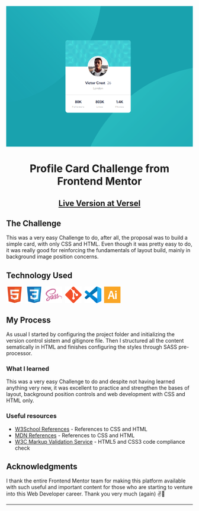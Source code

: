 <div align='center'>
    <img src='./images/img-readme.png'>
</div>

<h1 align='center'>Profile Card Challenge from Frontend Mentor</h1>

<div align='center'>
    <h2>
      <a href='https://profile-card-component-challenge-iota.vercel.app/'> Live Version at Versel </a>
    </h2>
</div>

## The Challenge
This was a very easy Challenge to do, after all, the proposal was to build a simple card, with only CSS and HTML. Even though it was pretty easy to do, it was really good for reinforcing the fundamentals of layout build, mainly in background image position concerns.

## Technology Used
<div>
    <img src="https://github.com/devicons/devicon/blob/master/icons/html5/html5-original.svg" title="html5" alt="html5 icon" width="45"/>&nbsp; 
    <img src="https://github.com/devicons/devicon/blob/master/icons/css3/css3-original.svg" title="css3" alt="css3 icon" width="45"/>&nbsp;
    <img src="https://github.com/devicons/devicon/blob/master/icons/sass/sass-original.svg" title="sass" alt="sass icon" width="45"/>&nbsp;
    <img src="https://github.com/devicons/devicon/blob/master/icons/git/git-original.svg" title="git" alt="git icon" width="45"/>&nbsp; 
    <img src="https://github.com/devicons/devicon/blob/master/icons/vscode/vscode-original.svg" title="vscode" alt="vscode icon" width="45"/>&nbsp;
    <img src="https://github.com/devicons/devicon/blob/master/icons/illustrator/illustrator-plain.svg" title="illustrator" alt="illustrator icon" width="45"/>
</div>

## My Process

As usual I started by configuring the project folder and initializing the version control sistem and gitignore file. Then I structured all the content sematically in HTML and finishes configuring the styles through SASS pre-processor.

### What I learned
This was a very easy Challenge to do and despite not having learned anything very new, it was excellent to practice and strengthen the bases of layout, background position controls and web development with CSS and HTML only.

### Useful resources
- [W3School References](https://www.w3schools.com/) - References to CSS and HTML 
- [MDN References](https://developer.mozilla.org/en-US/) - References to CSS and HTML 
- [W3C Markup Validation Service](https://validator.w3.org/#validate_by_input) - HTML5 and CSS3 code compliance check

## Acknowledgments

I thank the entire Frontend Mentor team for making this platform available with such useful and important content for those who are starting to venture into this Web Developer career. Thank you very much (again) :v::slightly_smiling_face:
<hr>